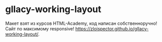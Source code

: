 # gllacy-working-layout
Макет взят из курсов HTML-Academy, код написан собственноручно!
Сайт по максимому responsive!
https://zloispector.github.io/gllacy-working-layout/.

